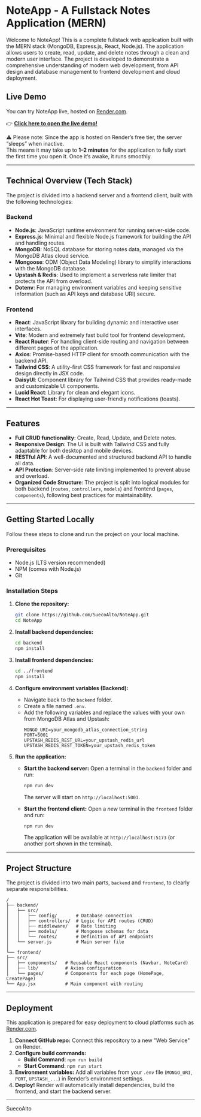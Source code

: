 
# NoteApp - A Fullstack Notes Application (MERN)

Welcome to NoteApp! This is a complete fullstack web application built with the MERN stack (MongoDB, Express.js, React, Node.js). The application allows users to create, read, update, and delete notes through a clean and modern user interface. The project is developed to demonstrate a comprehensive understanding of modern web development, from API design and database management to frontend development and cloud deployment.

## Live Demo

You can try NoteApp live, hosted on [Render.com](https://render.com/).  

👉 [**Click here to open the live demo!**](https://noteapp-8r20.onrender.com/)  

⚠️ Please note: Since the app is hosted on Render’s free tier, the server “sleeps” when inactive.  
This means it may take up to **1–2 minutes** for the application to fully start the first time you open it. Once it’s awake, it runs smoothly.

-----

## Technical Overview (Tech Stack)

The project is divided into a backend server and a frontend client, built with the following technologies:

### Backend

  * **Node.js**: JavaScript runtime environment for running server-side code.
  * **Express.js**: Minimal and flexible Node.js framework for building the API and handling routes.
  * **MongoDB**: NoSQL database for storing notes data, managed via the MongoDB Atlas cloud service.
  * **Mongoose**: ODM (Object Data Modeling) library to simplify interactions with the MongoDB database.
  * **Upstash & Redis**: Used to implement a serverless rate limiter that protects the API from overload.
  * **Dotenv**: For managing environment variables and keeping sensitive information (such as API keys and database URI) secure.

### Frontend

  * **React**: JavaScript library for building dynamic and interactive user interfaces.
  * **Vite**: Modern and extremely fast build tool for frontend development.
  * **React Router**: For handling client-side routing and navigation between different pages of the application.
  * **Axios**: Promise-based HTTP client for smooth communication with the backend API.
  * **Tailwind CSS**: A utility-first CSS framework for fast and responsive design directly in JSX code.
  * **DaisyUI**: Component library for Tailwind CSS that provides ready-made and customizable UI components.
  * **Lucid React**: Library for clean and elegant icons.
  * **React Hot Toast**: For displaying user-friendly notifications (toasts).

-----

## Features

  * **Full CRUD functionality**: Create, Read, Update, and Delete notes.
  * **Responsive Design**: The UI is built with Tailwind CSS and fully adaptable for both desktop and mobile devices.
  * **RESTful API**: A well-documented and structured backend API to handle all data.
  * **API Protection**: Server-side rate limiting implemented to prevent abuse and overload.
  * **Organized Code Structure**: The project is split into logical modules for both backend (`routes`, `controllers`, `models`) and frontend (`pages`, `components`), following best practices for maintainability.

-----

## Getting Started Locally

Follow these steps to clone and run the project on your local machine.

### Prerequisites

  * Node.js (LTS version recommended)
  * NPM (comes with Node.js)
  * Git

### Installation Steps

1.  **Clone the repository:**

    ```bash
    git clone https://github.com/SuecoAlto/NoteApp.git
    cd NoteApp
    ```

2.  **Install backend dependencies:**

    ```bash
    cd backend
    npm install
    ```

3.  **Install frontend dependencies:**

    ```bash
    cd ../frontend
    npm install
    ```

4.  **Configure environment variables (Backend):**

      * Navigate back to the `backend` folder.
      * Create a file named `.env`.
      * Add the following variables and replace the values with your own from MongoDB Atlas and Upstash:
        ```
        MONGO_URI=your_mongodb_atlas_connection_string
        PORT=5001
        UPSTASH_REDIS_REST_URL=your_upstash_redis_url
        UPSTASH_REDIS_REST_TOKEN=your_upstash_redis_token
        ```

5.  **Run the application:**

      * **Start the backend server:** Open a terminal in the `backend` folder and run:

        ```bash
        npm run dev
        ```

        The server will start on `http://localhost:5001`.

      * **Start the frontend client:** Open a *new* terminal in the `frontend` folder and run:

        ```bash
        npm run dev
        ```

        The application will be available at `http://localhost:5173` (or another port shown in the terminal).

-----

## Project Structure

The project is divided into two main parts, `backend` and `frontend`, to clearly separate responsibilities.

```
/
├── backend/
│   ├── src/
│   │   ├── config/       # Database connection
│   │   ├── controllers/  # Logic for API routes (CRUD)
│   │   ├── middleware/   # Rate limiting
│   │   ├── models/       # Mongoose schemas for data
│   │   └── routes/       # Definition of API endpoints
│   └── server.js         # Main server file
│
└── frontend/
├── src/
│   ├── components/   # Reusable React components (Navbar, NoteCard)
│   ├── lib/          # Axios configuration
│   └── pages/        # Components for each page (HomePage, CreatePage)
└── App.jsx           # Main component with routing
```
-----

## Deployment

This application is prepared for easy deployment to cloud platforms such as [Render.com](https://render.com/).

1.  **Connect GitHub repo:** Connect this repository to a new "Web Service" on Render.
2.  **Configure build commands:**
      * **Build Command**: `npm run build`
      * **Start Command**: `npm run start`
3.  **Environment variables:** Add all variables from your `.env` file (`MONGO_URI`, `PORT`, `UPSTASH_...`) in Render’s environment settings.
4.  **Deploy!** Render will automatically install dependencies, build the frontend, and start the backend server.

-----

SuecoAlto